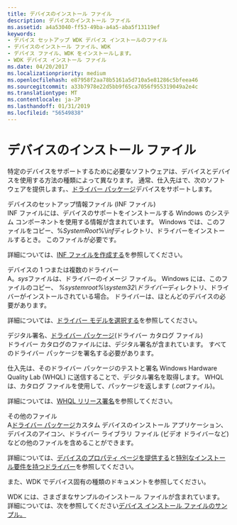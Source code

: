 ```yaml
---
title: デバイスのインストール ファイル
description: デバイスのインストール ファイル
ms.assetid: a4a53040-ff53-49ba-a4a5-aba5f13119ef
keywords:
- デバイス セットアップ WDK デバイス インストールのファイル
- デバイスのインストール ファイル、WDK
- デバイス ファイル、WDK をインストールします。
- WDK デバイス インストール ファイル
ms.date: 04/20/2017
ms.localizationpriority: medium
ms.openlocfilehash: e87958f2aa78b5161a5d710a5e81286c5bfeea46
ms.sourcegitcommit: a33b7978e22d5bb9f65ca7056f955319049a2e4c
ms.translationtype: MT
ms.contentlocale: ja-JP
ms.lasthandoff: 01/31/2019
ms.locfileid: "56549838"
---
```

# <a name="device-installation-files"></a>デバイスのインストール ファイル





特定のデバイスをサポートするために必要なソフトウェアは、デバイスとデバイスを使用する方法の種類によって異なります。 通常、仕入先はで、次のソフトウェアを提供します。、[ドライバー パッケージ](driver-packages.md)デバイスをサポートします。

<a href="" id="a-device-setup-information-file--inf-file-"></a>デバイスのセットアップ情報ファイル (INF ファイル)  
INF ファイルには、デバイスのサポートをインストールする Windows のシステム コンポーネントを使用する情報が含まれています。 Windows では、このファイルをコピー、%*SystemRoot*%\\*inf*ディレクトリ、ドライバーをインストールするとき。 このファイルが必要です。

詳細については、[INF ファイルを作成する](overview-of-inf-files.md)を参照してください。

<a href="" id="one-or-more-drivers-for-the-device"></a>デバイスの 1 つまたは複数のドライバー  
A。*sys*ファイルは、ドライバーのイメージ ファイル。 Windows には、このファイルのコピー、 *%systemroot%\\system32\\ドライバー*ディレクトリ、ドライバーがインストールされている場合。 ドライバーは、ほとんどのデバイスの必要があります。

詳細については、[ドライバー モデルを選択する](https://msdn.microsoft.com/library/windows/hardware/ff554652)を参照してください。

<a href="" id="digital-signatures-for-the-driver-package--a-driver-catalog-file-"></a>デジタル署名、[ドライバー パッケージ](driver-packages.md)(ドライバー カタログ ファイル)  
ドライバー カタログのファイルには、デジタル署名が含まれています。 すべてのドライバー パッケージを署名する必要があります。

仕入先は、そのドライバー パッケージのテストと署名 Windows Hardware Quality Lab (WHQL) に送信することで、デジタル署名を取得します。 WHQL は、カタログ ファイルを使用して、パッケージを返します (.*cat*ファイル)。

詳細については、[WHQL リリース署名](whql-release-signature.md)を参照してください。

<a href="" id="other-files"></a>その他のファイル  
A[ドライバー パッケージ](driver-packages.md)カスタム デバイスのインストール アプリケーション、デバイスのアイコン、ドライバー ライブラリ ファイル (ビデオ ドライバーなど) などの他のファイルを含めることができます。

詳細については、[デバイスのプロパティ ページを提供する](providing-device-property-pages.md)と[特別なインストール要件を持つドライバー](drivers-with-special-installation-requirements.md)を参照してください。

また、WDK でデバイス固有の種類のドキュメントを参照してください。

WDK には、さまざまなサンプルのインストール ファイルが含まれています。 詳細については、次を参照してください[デバイス インストール ファイルのサンプル。](sample-device-installation-files.md)

 

 





